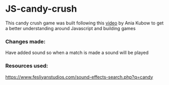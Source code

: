 # JS-candy-crush

This candy crush game was built following this <a href="https://www.youtube.com/watch?v=XD5sZWxwJUk" target="_blank">video</a> by Ania Kubow to get a better understanding around Javascript and building games

<h3>Changes made:</h3>

Have added sound so when a match is made a sound will be played


<h3>Resources used:</h3>

https://www.fesliyanstudios.com/sound-effects-search.php?q=candy
